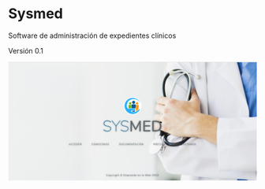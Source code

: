 # Sysmed
Software de administración de expedientes clínicos

Versión 0.1

![Portada](https://github.com/camilo78/Sysmed/raw/master/public/img/Captura.PNG?raw=true)